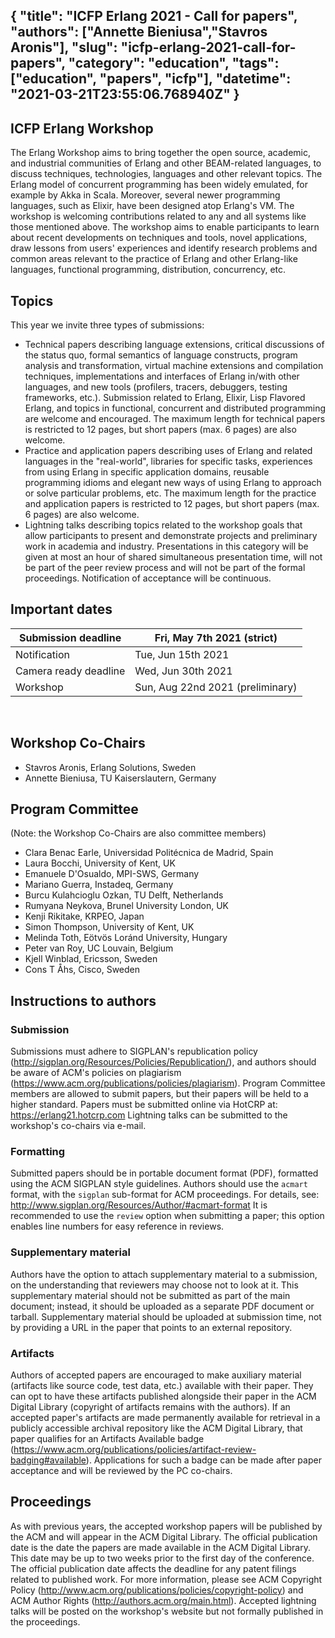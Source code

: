 {
  "title": "ICFP Erlang 2021 - Call for papers",
  "authors": ["Annette Bieniusa","Stavros Aronis"],
  "slug": "icfp-erlang-2021-call-for-papers",
  "category": "education",
  "tags": ["education", "papers", "icfp"],
  "datetime": "2021-03-21T23:55:06.768940Z"
}
---
ICFP Erlang Workshop
---

The Erlang Workshop aims to bring together the open source, academic,
and industrial communities of Erlang and other BEAM-related languages,
to discuss techniques, technologies, languages and other relevant
topics.  The Erlang model of concurrent programming has been widely
emulated, for example by Akka in Scala. Moreover, several newer
programming languages, such as Elixir, have been designed atop
Erlang's VM.  The workshop is welcoming contributions related to any
and all systems like those mentioned above.
The workshop aims to enable participants to learn about recent
developments on techniques and tools, novel applications, draw lessons
from users' experiences and identify research problems and common
areas relevant to the practice of Erlang and other Erlang-like
languages, functional programming, distribution, concurrency, etc.

## Topics
This year we invite three types of submissions:
* Technical papers describing language extensions, critical
  discussions of the status quo, formal semantics of language
  constructs, program analysis and transformation, virtual machine
  extensions and compilation techniques, implementations and
  interfaces of Erlang in/with other languages, and new tools
  (profilers, tracers, debuggers, testing frameworks, etc.).
  Submission related to Erlang, Elixir, Lisp Flavored Erlang, and
  topics in functional, concurrent and distributed programming are
  welcome and encouraged.  The maximum length for technical papers is
  restricted to 12 pages, but short papers (max. 6 pages) are also
  welcome.
* Practice and application papers describing uses of Erlang and
  related languages in the "real-world", libraries for specific tasks,
  experiences from using Erlang in specific application domains,
  reusable programming idioms and elegant new ways of using Erlang to
  approach or solve particular problems, etc.  The maximum length for
  the practice and application papers is restricted to 12 pages, but
  short papers (max. 6 pages) are also welcome.
* Lightning talks describing topics related to the workshop goals that
  allow participants to present and demonstrate projects and
  preliminary work in academia and industry.  Presentations in this
  category will be given at most an hour of shared simultaneous
  presentation time, will not be part of the peer review process and
  will not be part of the formal proceedings.  Notification of
  acceptance will be continuous.

## Important dates
| Submission deadline   | Fri, May  7th 2021 (strict) |
| --- | --- |
| Notification          | Tue, Jun 15th 2021 |
| Camera ready deadline | Wed, Jun 30th 2021 |
| Workshop              | Sun, Aug 22nd 2021 (preliminary) |

<br/>

## Workshop Co-Chairs
* Stavros Aronis, Erlang Solutions, Sweden
* Annette Bieniusa, TU Kaiserslautern, Germany

## Program Committee
(Note: the Workshop Co-Chairs are also committee members)
* Clara Benac Earle, Universidad Politécnica de Madrid, Spain
* Laura Bocchi, University of Kent, UK
* Emanuele D'Osualdo, MPI-SWS, Germany
* Mariano Guerra, Instadeq, Germany
* Burcu Kulahcioglu Ozkan, TU Delft, Netherlands
* Rumyana Neykova, Brunel University London, UK
* Kenji Rikitake, KRPEO, Japan
* Simon Thompson, University of Kent, UK
* Melinda Toth, Eötvös Loránd University, Hungary
* Peter van Roy, UC Louvain, Belgium
* Kjell Winblad, Ericsson, Sweden
* Cons T Åhs, Cisco, Sweden

## Instructions to authors

### Submission
Submissions must adhere to SIGPLAN's republication policy
(http://sigplan.org/Resources/Policies/Republication/), and authors
should be aware of ACM's policies on plagiarism
(https://www.acm.org/publications/policies/plagiarism).  Program
Committee members are allowed to submit papers, but their papers will
be held to a higher standard.
Papers must be submitted online via HotCRP at:
https://erlang21.hotcrp.com
Lightning talks can be submitted to the workshop's co-chairs via e-mail.

### Formatting
Submitted papers should be in portable document format (PDF),
formatted using the ACM SIGPLAN style guidelines.  Authors should use
the `acmart` format, with the `sigplan` sub-format for ACM
proceedings.  For details, see:
http://www.sigplan.org/Resources/Author/#acmart-format
It is recommended to use the `review` option when submitting a paper;
this option enables line numbers for easy reference in reviews.

### Supplementary material
Authors have the option to attach supplementary material to a
submission, on the understanding that reviewers may choose not to look
at it.  This supplementary material should not be submitted as part of
the main document; instead, it should be uploaded as a separate PDF
document or tarball.
Supplementary material should be uploaded at submission time, not by
providing a URL in the paper that points to an external repository.

### Artifacts
Authors of accepted papers are encouraged to make auxiliary material
(artifacts like source code, test data, etc.) available with their
paper.  They can opt to have these artifacts published alongside their
paper in the ACM Digital Library (copyright of artifacts remains with
the authors).
If an accepted paper's artifacts are made permanently available for
retrieval in a publicly accessible archival repository like the ACM
Digital Library, that paper qualifies for an Artifacts Available badge
(https://www.acm.org/publications/policies/artifact-review-badging#available).
Applications for such a badge can be made after paper acceptance and
will be reviewed by the PC co-chairs.

## Proceedings
As with previous years, the accepted workshop papers will be published
by the ACM and will appear in the ACM Digital Library.
The official publication date is the date the papers are made available
in the ACM Digital Library.  This date may be up to two weeks prior to the
first day of the conference.  The official publication date affects the
deadline for any patent filings related to published work.
For more information, please see ACM Copyright Policy
(http://www.acm.org/publications/policies/copyright-policy) and ACM
Author Rights (http://authors.acm.org/main.html).
Accepted lightning talks will be posted on the workshop's website but
not formally published in the proceedings.
